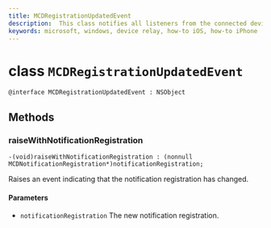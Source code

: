 ```yaml
---
title: MCDRegistrationUpdatedEvent
description:  This class notifies all listeners from the connected devices framework that the notification registration has changed.
keywords: microsoft, windows, device relay, how-to iOS, how-to iPhone
---
```


# class `MCDRegistrationUpdatedEvent`

```
@interface MCDRegistrationUpdatedEvent : NSObject
```

## Methods

### raiseWithNotificationRegistration
`-(void)raiseWithNotificationRegistration : (nonnull MCDNotificationRegistration*)notificationRegistration;`

Raises an event indicating that the notification registration has changed.

#### Parameters
* `notificationRegistration` The new notification registration.